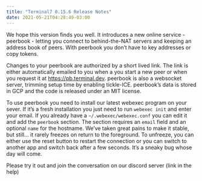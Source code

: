 ```yaml
---
title: "Terminal7 0.15.6 Release Notes"
date: 2021-05-21T04:28:49-03:00
---
```


We hope this version finds you well. It introduces a new online service -
peerbook - letting you connect to behind-the-NAT servers and keeping an address
book of peers. With peerbook you don’t have to key addresses or copy tokens.

Changes to your peerbook are authorized by a short lived link. The link is
either automatically emailed to you when a you start a new peer or when you
request it at https://pb.terminal.dev. peerbook is also a websocket server,
trimming setup time by enabling tickle-ICE. peerbook’s data is stored in GCP
and the code is released under an MIT license.

To use peerbook you need to install our latest webexec program on your sever.
If it’s a fresh installation you just need to run `webexec init` and enter your
email. If you already have a `~/.webexec/webexec.conf` you can edit it and add
the `peerbook` section. The section requires an `email` field and an optional
`name` for the hostname.  We’ve taken great pains to make it stable, but still…
it rarely freezes on return to the foreground. To unfreeze, you can either use
the reset button to restart the connection or you can switch to another app and
switch back after a few seconds. It’s a sneaky bug whose day will come.

Please try it out and join the conversation on our discord server (link in the
help)
